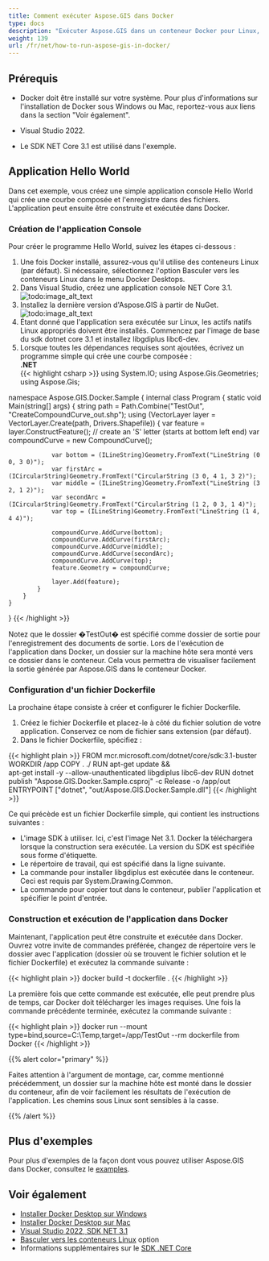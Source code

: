 ```yaml
---
title: Comment exécuter Aspose.GIS dans Docker
type: docs
description: "Exécuter Aspose.GIS dans un conteneur Docker pour Linux, Windows Server et tout OS."
weight: 139
url: /fr/net/how-to-run-aspose-gis-in-docker/
---
```


## Prérequis

- Docker doit être installé sur votre système. Pour plus d'informations sur l'installation de Docker sous Windows ou Mac, reportez-vous aux liens dans la section "Voir également".

- Visual Studio 2022.

- Le SDK NET Core 3.1 est utilisé dans l'exemple.


## Application Hello World

Dans cet exemple, vous créez une simple application console Hello World qui crée une courbe composée et l'enregistre dans des fichiers. L'application peut ensuite être construite et exécutée dans Docker.

### Création de l'application Console

Pour créer le programme Hello World, suivez les étapes ci-dessous :
1. Une fois Docker installé, assurez-vous qu'il utilise des conteneurs Linux (par défaut). Si nécessaire, sélectionnez l'option Basculer vers les conteneurs Linux dans le menu Docker Desktops.
1. Dans Visual Studio, créez une application console NET Core 3.1.<br>
![todo:image_alt_text](create-a-new-project.png)<br>
1. Installez la dernière version d'Aspose.GIS à partir de NuGet.<br>
![todo:image_alt_text](nuget-aspose-gis.png)<br>
1. Étant donné que l'application sera exécutée sur Linux, les actifs natifs Linux appropriés doivent être installés. Commencez par l'image de base du sdk dotnet core 3.1 et installez libgdiplus libc6-dev.
1. Lorsque toutes les dépendances requises sont ajoutées, écrivez un programme simple qui crée une courbe composée :<br>
**.NET**<br>
{{< highlight csharp >}}
using System.IO;
using Aspose.Gis.Geometries;
using Aspose.Gis;

namespace Aspose.GIS.Docker.Sample
{
    internal class Program
    {
        static void Main(string[] args)
        {
            string path = Path.Combine("TestOut", "CreateCompoundCurve_out.shp");
            using (VectorLayer layer = VectorLayer.Create(path, Drivers.Shapefile))
            {
                var feature = layer.ConstructFeature();
                // create an 'S' letter (starts at bottom left end)
                var compoundCurve = new CompoundCurve();

                var bottom = (ILineString)Geometry.FromText("LineString (0 0, 3 0)");
                var firstArc = (ICircularString)Geometry.FromText("CircularString (3 0, 4 1, 3 2)");
                var middle = (ILineString)Geometry.FromText("LineString (3 2, 1 2)");
                var secondArc = (ICircularString)Geometry.FromText("CircularString (1 2, 0 3, 1 4)");
                var top = (ILineString)Geometry.FromText("LineString (1 4, 4 4)");

                compoundCurve.AddCurve(bottom);
                compoundCurve.AddCurve(firstArc);
                compoundCurve.AddCurve(middle);
                compoundCurve.AddCurve(secondArc);
                compoundCurve.AddCurve(top);
                feature.Geometry = compoundCurve;

                layer.Add(feature);
            }
        }
    }
}
{{< /highlight >}}

Notez que le dossier �TestOut� est spécifié comme dossier de sortie pour l'enregistrement des documents de sortie. Lors de l'exécution de l'application dans Docker, un dossier sur la machine hôte sera monté vers ce dossier dans le conteneur. Cela vous permettra de visualiser facilement la sortie générée par Aspose.GIS dans le conteneur Docker.

### Configuration d'un fichier Dockerfile

La prochaine étape consiste à créer et configurer le fichier Dockerfile.

1. Créez le fichier Dockerfile et placez-le à côté du fichier solution de votre application. Conservez ce nom de fichier sans extension (par défaut).
1. Dans le fichier Dockerfile, spécifiez :

{{< highlight plain >}}
FROM mcr.microsoft.com/dotnet/core/sdk:3.1-buster 
WORKDIR /app
COPY . ./
RUN apt-get update && \
    apt-get install -y --allow-unauthenticated libgdiplus libc6-dev
RUN dotnet publish "Aspose.GIS.Docker.Sample.csproj" -c Release -o /app/out
ENTRYPOINT ["dotnet", "out/Aspose.GIS.Docker.Sample.dll"]
{{< /highlight >}}

Ce qui précède est un fichier Dockerfile simple, qui contient les instructions suivantes :

- L'image SDK à utiliser. Ici, c'est l'image Net 3.1. Docker la téléchargera lorsque la construction sera exécutée. La version du SDK est spécifiée sous forme d'étiquette.
- Le répertoire de travail, qui est spécifié dans la ligne suivante.
- La commande pour installer libgdiplus est exécutée dans le conteneur. Ceci est requis par System.Drawing.Common.
- La commande pour copier tout dans le conteneur, publier l'application et spécifier le point d'entrée.

### Construction et exécution de l'application dans Docker

Maintenant, l'application peut être construite et exécutée dans Docker. Ouvrez votre invite de commandes préférée, changez de répertoire vers le dossier avec l'application (dossier où se trouvent le fichier solution et le fichier Dockerfile) et exécutez la commande suivante :

{{< highlight plain >}}
docker build -t dockerfile .
{{< /highlight >}}

La première fois que cette commande est exécutée, elle peut prendre plus de temps, car Docker doit télécharger les images requises. Une fois la commande précédente terminée, exécutez la commande suivante :

{{< highlight plain >}}
docker run --mount type=bind,source=C:\Temp,target=/app/TestOut --rm dockerfile from Docker
{{< /highlight >}}

{{% alert color="primary" %}} 

Faites attention à l'argument de montage, car, comme mentionné précédemment, un dossier sur la machine hôte est monté dans le dossier du conteneur, afin de voir facilement les résultats de l'exécution de l'application. Les chemins sous Linux sont sensibles à la casse.

{{% /alert %}}


## Plus d'exemples

Pour plus d'exemples de la façon dont vous pouvez utiliser Aspose.GIS dans Docker, consultez le [examples](https://github.com/aspose-gis/Aspose.Gis-for-.NET).


## Voir également

- [Installer Docker Desktop sur Windows](https://docs.docker.com/docker-for-windows/install/)
- [Installer Docker Desktop sur Mac](https://docs.docker.com/docker-for-mac/install/)
- [Visual Studio 2022, SDK NET 3.1](https://docs.microsoft.com/en-us/dotnet/core/install/windows?tabs=netcore31#dependencies)
- [Basculer vers les conteneurs Linux](https://docs.docker.com/docker-for-windows/#switch-between-windows-and-linux-containers) option
- Informations supplémentaires sur le [SDK .NET Core](https://hub.docker.com/_/microsoft-dotnet-sdk)
